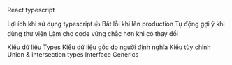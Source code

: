

React typescript 

Lợi ích khi sử dụng typescript 👍
Bắt lỗi khi lên production 
Tự động gợi ý khi dùng thư viện 
Làm cho code vững chắc hơn khi có thay đổi

Kiểu dữ liệu Types
Kiểu dữ liệu gốc do người định nghĩa 
Kiểu tùy chỉnh 
Union & intersection types 
Interface
Generics

